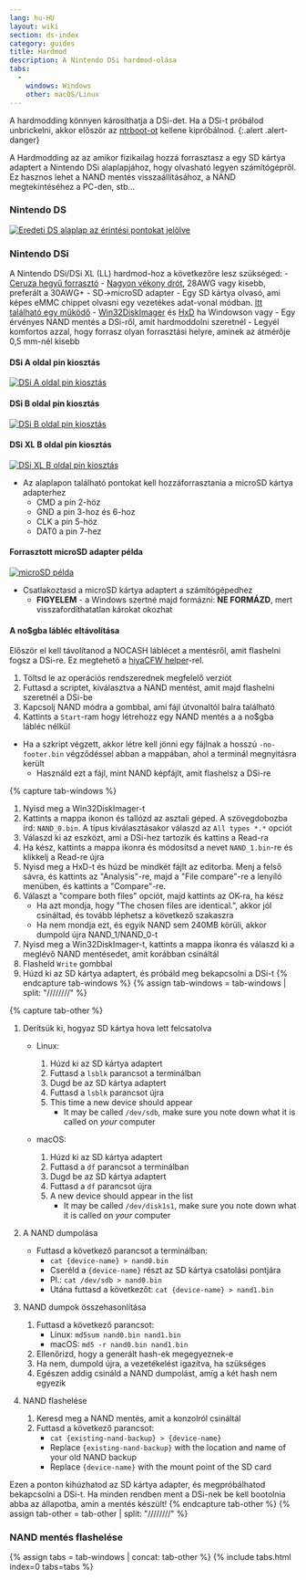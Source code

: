 ```yaml
---
lang: hu-HU
layout: wiki
section: ds-index
category: guides
title: Hardmod
description: A Nintendo DSi hardmod-olása
tabs:
  - 
    windows: Windows
    other: macOS/Linux
---
```


A hardmodding könnyen károsíthatja a DSi-det. Ha a DSi-t próbálod unbrickelni, akkor először az [ntrboot-ot](ntrboot) kellene kipróbálnod.
{:.alert .alert-danger}

A Hardmodding az az amikor fizikailag hozzá forrasztasz a egy SD kártya adaptert a Nintendo DSi alaplapjához, hogy olvasható legyen számítógépről. Ez hasznos lehet a NAND mentés visszaállításához, a NAND megtekintéséhez a PC-den, stb...

### Nintendo DS
[![Eredeti DS alaplap az érintési pontokat jelölve](/assets/images/ds-hardmod/mobo_pinout.png)](/assets/images/ds-hardmod/mobo_pinout.png)

### Nintendo DSi

A Nintendo DSi/DSi XL (LL) hardmod-hoz a következőre lesz szükséged:
    - [Ceruza hegyű forrasztó](https://www.amazon.com/dp/B01N4571Q6)
    - [Nagyon vékony drót](https://www.amazon.com/dp/B01MXGNTA4), 28AWG vagy kisebb, preferált a 30AWG+
    - SD->microSD adapter
    - Egy SD kártya olvasó, ami képes eMMC chippet olvasni egy vezetékes adat-vonal módban. [Itt található egy működő](https://www.amazon.com/dp/B006T9B6R2)
    - [Win32DiskImager](https://sourceforge.net/projects/win32diskimager/) és [HxD](https://mh-nexus.de/en/downloads.php?product=HxD20) ha Windowson vagy
    - Egy érvényes NAND mentés a DSi-ről, amit hardmoddolni szeretnél
    - Legyél komfortos azzal, hogy forrasz olyan forrasztási helyre, aminek az átmérője 0,5 mm-nél kisebb

#### DSi A oldal pin kiosztás
[![DSi A oldal pin kiosztás](/assets/images/dsi-hardmod/side_a.jpg)](/assets/images/dsi-hardmod/side_a.jpg)
#### DSi B oldal pin kiosztás
[![DSi B oldal pin kiosztás](/assets/images/dsi-hardmod/side_b.png)](/assets/images/dsi-hardmod/side_b.png)
#### DSi XL B oldal pin kiosztás
[![DSi XL B oldal pin kiosztás](/assets/images/dsi-hardmod/dsi_xl_side_b.png)](/assets/images/dsi-hardmod/dsi_xl_side_b.png)

- Az alaplapon található pontokat kell hozzáforrasztania a microSD kártya adapterhez
    - CMD a pin 2-höz
    - GND a pin 3-hoz és 6-hoz
    - CLK a pin 5-höz
    - DAT0 a pin 7-hez

#### Forrasztott microSD adapter példa
[![microSD példa](/assets/images/dsi-hardmod/sd.jpg)](/assets/images/dsi-hardmod/sd.jpg)

- Csatlakoztasd a microSD kártya adaptert a számítógépedhez
    - **FIGYELEM** - a Windows szertné majd formázni: **NE FORMÁZD**, mert visszafordíthatatlan károkat okozhat

#### A no$gba lábléc eltávolítása
Először el kell távolítanod a NOCASH láblécet a mentésről, amit flashelni fogsz a DSi-re. Ez megtehető a [hiyaCFW helper](https://github.com/mondul/HiyaCFW-Helper/releases/latest)-rel.

1. Töltsd le az operációs rendszerednek megfelelő verziót
1. Futtasd a scriptet, kiválasztva a NAND mentést, amit majd flashelni szeretnél a DSi-be
1. Kapcsolj NAND módra a gombbal, ami fájl útvonaltól balra található
1. Kattints a `Start`-ram hogy létrehozz egy NAND mentés a a no$gba lábléc nélkül

- Ha a szkript végzett, akkor létre kell jönni egy fájlnak a hosszú `-no-footer.bin` végződéssel abban a mappában, ahol a terminál megnyitásra került
    - Használd ezt a fájl, mint NAND képfájlt, amit flashelsz a DSi-re

{% capture tab-windows %}
1. Nyisd meg a Win32DiskImager-t
1. Kattints a mappa ikonon és tallózd az asztali géped. A szövegdobozba írd: `NAND_0.bin`. A típus kiválasztásakor válaszd az `All types *.*` opciót
1. Válaszd ki az eszközt, ami a DSi-hez tartozik és kattins a Read-ra
1. Ha kész, kattints a mappa ikonra és módosítsd a nevet `NAND_1.bin`-re és klikkelj a Read-re újra
1. Nyisd meg a HxD-t és húzd be mindkét fájlt az editorba. Menj a felső sávra, és kattints az "Analysis"-re, majd a "File compare"-re a lenyíló menüben, és kattints a "Compare"-re.
1. Választ a "compare both files" opciót, majd kattints az OK-ra, ha kész
    - Ha azt mondja, hogy "The chosen files are identical.", akkor jól csináltad, és tovább léphetsz a következő szakaszra
    - Ha nem mondja ezt, és egyik NAND sem 240MB körüli, akkor dumpold újra NAND_1/NAND_0-t
1. Nyisd meg a Win32DiskImager-t, kattints a mappa ikonra és válaszd ki a meglévő NAND mentésedet, amit korábban csináltál
1. Flasheld `Write` gombbal
1. Húzd ki az SD kártya adaptert, és próbáld meg bekapcsolni a DSi-t
{% endcapture tab-windows %}
{% assign tab-windows = tab-windows | split: "////////" %}


{% capture tab-other %}
1. Derítsük ki, hogyaz SD kártya hova lett felcsatolva
    - Linux:
        1. Húzd ki az SD kártya adaptert
        1. Futtasd a `lsblk` parancsot a terminálban
        1. Dugd be az SD kártya adaptert
        1. Futtasd a `lsblk` parancsot újra
        1. This time a new device should appear
            - It may be called `/dev/sdb`, make sure you note down what it is called on *your* computer

    - macOS:
        1. Húzd ki az SD kártya adaptert
        1. Futtasd a `df` parancsot a terminálban
        1. Dugd be az SD kártya adaptert
        1. Futtasd a `df` parancsot újra
        1. A new device should appear in the list
            - It may be called `/dev/disk1s1`, make sure you note down what it is called on *your* computer

1. A NAND dumpolása
    - Futtasd a következő parancsot a terminálban:
        - `cat {device-name} > nand0.bin`
        - Cseréld a `{device-name}` részt az SD kártya csatolási pontjára
        - Pl.: `cat /dev/sdb > nand0.bin`
        - Utána futtasd a következőt: `cat {device-name} > nand1.bin`


1. NAND dumpok összehasonlítása
    1. Futtasd a következő parancsot:
        - Linux: `md5sum nand0.bin nand1.bin`
        - macOS: `md5 -r nand0.bin nand1.bin`
    1. Ellenőrizd, hogy a generált hash-ek megegyeznek-e
    1. Ha nem, dumpold újra, a vezetékelést igazítva, ha szükséges
    1. Egészen addig csináld a NAND dumpolást, amíg a két hash nem egyezik

1. NAND flashelése
    1. Keresd meg a NAND mentés, amit a konzolról csináltál
    1. Futtasd a következő parancsot:
        - `cat {existing-nand-backup} > {device-name}`
        - Replace `{existing-nand-backup}` with the location and name of your old NAND backup
        - Replace `{device-name}` with the mount point of the SD card

Ezen a ponton kihúzhatod az SD kártya adapter, és megpróbálhatod bekapcsolni a DSi-t. Ha minden rendben ment a DSi-nek be kell bootolnia abba az állapotba, amin a mentés készült!
{% endcapture tab-other %}
{% assign tab-other = tab-other | split: "////////" %}

### NAND mentés flashelése
{% assign tabs = tab-windows | concat: tab-other %}
{% include tabs.html index=0 tabs=tabs %}
